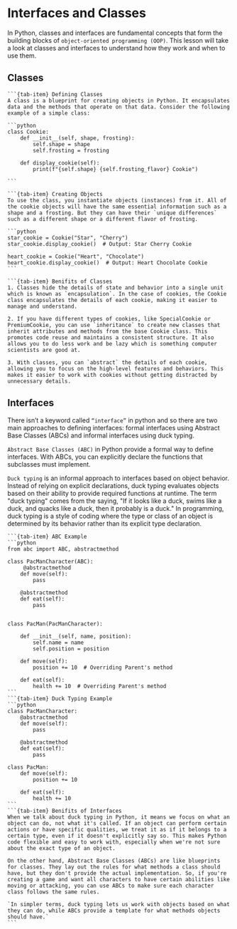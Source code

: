 # Interfaces and Classes

In Python, classes and interfaces are fundamental concepts that form the building blocks of `object-oriented programming (OOP)`. This lesson will take a look at classes and interfaces to understand how they work and when to use them. 

## Classes 
````{tab-set} 
```{tab-item} Defining Classes
A class is a blueprint for creating objects in Python. It encapsulates data and the methods that operate on that data. Consider the following example of a simple class:

```python
class Cookie:
    def __init__(self, shape, frosting):
        self.shape = shape
        self.frosting = frosting 

    def display_cookie(self):
        print(f"{self.shape} {self.frosting_flavor} Cookie")

```

```{tab-item} Creating Objects
To use the class, you instantiate objects (instances) from it. All of the cookie objects will have the same essential information such as a shape and a frosting. But they can have their `unique differences` such as a different shape or a different flavor of frosting. 

```python
star_cookie = Cookie("Star", "Cherry")
star_cookie.display_cookie()  # Output: Star Cherry Cookie

heart_cookie = Cookie("Heart", "Chocolate")
heart_cookie.display_cookie()  # Output: Heart Chocolate Cookie
```

```{tab-item} Benifits of Classes 
1. Classes hide the details of state and behavior into a single unit which is known as `encapsulation`. In the case of cookies, the Cookie class encapsulates the details of each cookie, making it easier to manage and understand. 

2. If you have different types of cookies, like SpecialCookie or PremiumCookie, you can use `inheritance` to create new classes that inherit attributes and methods from the base Cookie class. This promotes code reuse and maintains a consistent structure. It also allows you to do less work and be lazy which is something computer scientists are good at. 

3. With classes, you can `abstract` the details of each cookie, allowing you to focus on the high-level features and behaviors. This makes it easier to work with cookies without getting distracted by unnecessary details. 
````


## Interfaces
There isn’t a keyword called `“interface”` in python and so there are two main approaches to defining interfaces: formal interfaces using Abstract Base Classes (ABCs) and informal interfaces using duck typing.

`Abstract Base Classes (ABC)` in Python provide a formal way to define interfaces. With ABCs, you can explicitly declare the functions that subclasses must implement. 

`Duck typing` is an informal approach to interfaces based on object behavior. Instead of relying on explicit declarations, duck typing evaluates objects based on their ability to provide required functions at runtime. The term "duck typing" comes from the saying, "If it looks like a duck, swims like a duck, and quacks like a duck, then it probably is a duck." In programming, duck typing is a style of coding where the type or class of an object is determined by its behavior rather than its explicit type declaration. 
````{tab-set}
```{tab-item} ABC Example
```python
from abc import ABC, abstractmethod

class PacManCharacter(ABC):
     @abstractmethod
    def move(self):
        pass
    
    @abstractmethod
    def eat(self):
        pass


class PacMan(PacManCharacter):
    
    def __init__(self, name, position):
        self.name = name
        self.position = position
    
    def move(self):
        position += 10  # Overriding Parent's method
    
    def eat(self):
        health += 10  # Overriding Parent's method
```
```{tab-item} Duck Typing Example
```python
class PacManCharacter:
    @abstractmethod
    def move(self):
        pass

    @abstractmethod
    def eat(self):
        pass

class PacMan:
    def move(self):
        position += 10

    def eat(self):
        health += 10
```
```{tab-item} Benifits of Interfaces
When we talk about duck typing in Python, it means we focus on what an object can do, not what it's called. If an object can perform certain actions or have specific qualities, we treat it as if it belongs to a certain type, even if it doesn't explicitly say so. This makes Python code flexible and easy to work with, especially when we're not sure about the exact type of an object.

On the other hand, Abstract Base Classes (ABCs) are like blueprints for classes. They lay out the rules for what methods a class should have, but they don't provide the actual implementation. So, if you're creating a game and want all characters to have certain abilities like moving or attacking, you can use ABCs to make sure each character class follows the same rules.

`In simpler terms, duck typing lets us work with objects based on what they can do, while ABCs provide a template for what methods objects should have.`
```

````